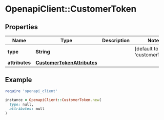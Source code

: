 # OpenapiClient::CustomerToken

## Properties

| Name | Type | Description | Notes |
| ---- | ---- | ----------- | ----- |
| **type** | **String** |  | [default to &#39;customerToken&#39;] |
| **attributes** | [**CustomerTokenAttributes**](CustomerTokenAttributes.md) |  |  |

## Example

```ruby
require 'openapi_client'

instance = OpenapiClient::CustomerToken.new(
  type: null,
  attributes: null
)
```

